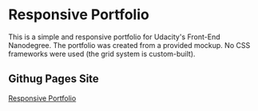 # Responsive Portfolio
This is a simple and responsive portfolio for Udacity's Front-End Nanodegree. The portfolio was created from a provided mockup. No CSS frameworks were used (the grid system is custom-built).

## Githug Pages Site
<a href="http://zachnagatani.github.io/portfolio/">Responsive Portfolio</a>
